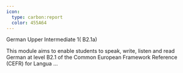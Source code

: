 ```yaml
---
icon:
  type: carbon:report
  color: 455A64
---
```

German Upper Intermediate 1( B2.1a)

This module aims to enable students to speak, write, listen and read German at level B2.1 of the Common European Framework Reference (CEFR) for Langua ... 
